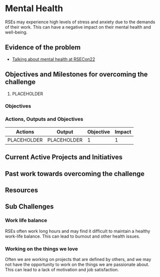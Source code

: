 # Mental Health

RSEs may experience high levels of stress and anxiety due to the demands of their work. This can have a negative impact on their mental health and well-being.

## Evidence of the problem

- [Talking about mental health at RSECon22](https://www.software.ac.uk/blog/talking-about-mental-health-rsecon22)

## Objectives and Milestones for overcoming the challenge

1. PLACEHOLDER

### Objectives

### Actions, Outputs and Objectives

| Actions     | Output      | Objective | Impact |
| ----------- | ----------- | --------- | ------ |
| PLACEHOLDER | PLACEHOLDER | 1         | 1      |

## Current Active Projects and Initiatives

## Past work towards overcoming the challenge

## Resources

## Sub Challenges

### Work life balance

RSEs often work long hours and may find it difficult to maintain a healthy work-life balance. This can lead to burnout and other health issues.

### Working on the things we love

Often we are working on projects that are defined by others, and we may not have the opportunity to work on the things we are passionate about. This can lead to a lack of motivation and job satisfaction.
